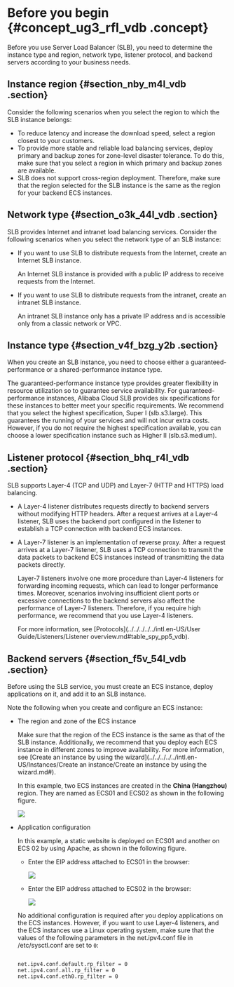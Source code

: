 # Before you begin {#concept_ug3_rfl_vdb .concept}

Before you use Server Load Balancer \(SLB\), you need to determine the instance type and region, network type, listener protocol, and backend servers according to your business needs.

## Instance region {#section_nby_m4l_vdb .section}

Consider the following scenarios when you select the region to which the SLB instance belongs:

-   To reduce latency and increase the download speed, select a region closest to your customers.
-   To provide more stable and reliable load balancing services, deploy primary and backup zones for zone-level disaster tolerance. To do this, make sure that you select a region in which primary and backup zones are available.
-   SLB does not support cross-region deployment. Therefore, make sure that the region selected for the SLB instance is the same as the region for your backend ECS instances.

## Network type {#section_o3k_44l_vdb .section}

SLB provides Internet and intranet load balancing services. Consider the following scenarios when you select the network type of an SLB instance:

-   If you want to use SLB to distribute requests from the Internet, create an Internet SLB instance.

    An Internet SLB instance is provided with a public IP address to receive requests from the Internet.

-   If you want to use SLB to distribute requests from the intranet, create an intranet SLB instance.

    An intranet SLB instance only has a private IP address and is accessible only from a classic network or VPC.


## Instance type {#section_v4f_bzg_y2b .section}

When you create an SLB instance, you need to choose either a guaranteed-performance or a shared-performance instance type.

The guaranteed-performance instance type provides greater flexibility in resource utilization so to guarantee service availability. For guaranteed-performance instances, Alibaba Cloud SLB provides six specifications for these instances to better meet your specific requirements. We recommend that you select the highest specification, Super I \(slb.s3.large\). This guarantees the running of your services and will not incur extra costs. However, if you do not require the highest specification available, you can choose a lower specification instance such as Higher Ⅱ \(slb.s3.medium\).

## Listener protocol {#section_bhq_r4l_vdb .section}

SLB supports Layer-4 \(TCP and UDP\) and Layer-7 \(HTTP and HTTPS\) load balancing.

-   A Layer-4 listener distributes requests directly to backend servers without modifying HTTP headers. After a request arrives at a Layer-4 listener, SLB uses the backend port configured in the listener to establish a TCP connection with backend ECS instances.
-   A Layer-7 listener is an implementation of reverse proxy. After a request arrives at a Layer-7 listener, SLB uses a TCP connection to transmit the data packets to backend ECS instances instead of transmitting the data packets directly.

    Layer-7 listeners involve one more procedure than Layer-4 listeners for forwarding incoming requests, which can lead to longer performance times. Moreover, scenarios involving insufficient client ports or excessive connections to the backend servers also affect the performance of Layer-7 listeners. Therefore, if you require high performance, we recommend that you use Layer-4 listeners.

    For more information, see [Protocols](../../../../../intl.en-US/User Guide/Listeners/Listener overview.md#table_spy_pp5_vdb).


## Backend servers {#section_f5v_54l_vdb .section}

Before using the SLB service, you must create an ECS instance, deploy applications on it, and add it to an SLB instance.

Note the following when you create and configure an ECS instance:

-   The region and zone of the ECS instance

    Make sure that the region of the ECS instance is the same as that of the SLB instance. Additionally, we recommend that you deploy each ECS instance in different zones to improve availability. For more information, see [Create an instance by using the wizard](../../../../../intl.en-US/Instances/Create an instance/Create an instance by using the wizard.md#).

    In this example, two ECS instances are created in the **China \(Hangzhou\)** region. They are named as ECS01 and ECS02 as shown in the following figure.

    ![](http://static-aliyun-doc.oss-cn-hangzhou.aliyuncs.com/assets/img/15696/155530972033206_en-US.png)

-   Application configuration

    In this example, a static website is deployed on ECS01 and another on ECS 02 by using Apache, as shown in the following figure.

    -   Enter the EIP address attached to ECS01 in the browser:

        ![](http://static-aliyun-doc.oss-cn-hangzhou.aliyuncs.com/assets/img/15696/155530972038840_en-US.png)

    -   Enter the EIP address attached to ECS02 in the browser:

        ![](http://static-aliyun-doc.oss-cn-hangzhou.aliyuncs.com/assets/img/15696/155530972038841_en-US.png)

    No additional configuration is required after you deploy applications on the ECS instances. However, if you want to use Layer-4 listeners, and the ECS instances use a Linux operating system, make sure that the values of the following parameters in the net.ipv4.conf file in /etc/sysctl.conf are set to `0`:

    ```
    
    net.ipv4.conf.default.rp_filter = 0
    net.ipv4.conf.all.rp_filter = 0
    net.ipv4.conf.eth0.rp_filter = 0
    ```


